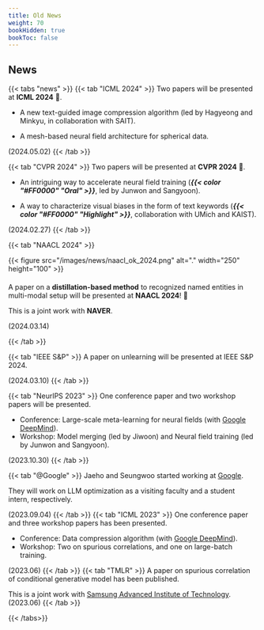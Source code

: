 ```yaml
---
title: Old News
weight: 70
bookHidden: true
bookToc: false
---
```


## **News**


{{< tabs "news" >}}
{{< tab "ICML 2024" >}}
Two papers will be presented at **ICML 2024** 🎊.  

  
- A new text-guided image compression algorithm (led by Hagyeong and Minkyu, in collaboration with SAIT).  

- A mesh-based neural field architecture for spherical data.  


(2024.05.02)
{{< /tab >}}


{{< tab "CVPR 2024" >}}
Two papers will be presented at **CVPR 2024** 🎊.  

  
- An intriguing way to accelerate neural field training (***{{< color "#FF0000" "Oral" >}}***, led by Junwon and Sangyoon).  


- A way to characterize visual biases in the form of text keywords (***{{< color "#FF0000" "Highlight" >}}***, collaboration with UMich and KAIST).    


(2024.02.27)
{{< /tab >}}

{{< tab "NAACL 2024" >}}

<div style= "float: left; margin-right: 20px; margin-bottom: 20px;">
{{< figure src="/images/news/naacl_ok_2024.png" alt="." width="250" height="100" >}} 
</div>
 
 

A paper on a **distillation-based method** to recognized named entities in multi-modal setup will be presented at **NAACL 2024**! 🎊

This is a joint work with **NAVER**.

(2024.03.14)

{{< /tab >}}

{{< tab "IEEE S&P" >}}
A paper on unlearning will be presented at IEEE S&P 2024.

(2024.03.10)
{{< /tab >}}


{{< tab "NeurIPS 2023" >}}
One conference paper and two workshop papers will be presented.
- Conference: Large-scale meta-learning for neural fields (with [Google DeepMind](https://www.deepmind.com)).
- Workshop: Model merging (led by Jiwoon) and Neural field training (led by Junwon and Sangyoon).

(2023.10.30)
{{< /tab >}}

{{< tab "@Google" >}}
Jaeho and Seungwoo started working at [Google](research.google).

They will work on LLM optimization as a visiting faculty and a student intern, respectively.

(2023.09.04)
{{< /tab >}}
{{< tab "ICML 2023" >}}
One conference paper and three workshop papers has been presented.  
- Conference: Data compression algorithm (with [Google DeepMind](https://www.deepmind.com)).  
- Workshop: Two on spurious correlations, and one on large-batch training.  

(2023.06)
{{< /tab >}}
{{< tab "TMLR" >}}
A paper on spurious correlation of conditional generative model has been published.

This is a joint work with [Samsung Advanced Institute of Technology](https://www.sait.samsung.co.kr/).  
(2023.06)
{{< /tab >}}

{{< /tabs>}}

